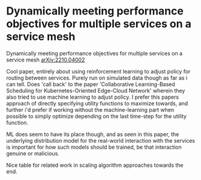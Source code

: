 # Dynamically meeting performance objectives for multiple services on a service mesh
Dynamically meeting performance objectives for multiple services on a service mesh [arXiv:2210.04002](https://arxiv.org/abs/2210.04002)

Cool paper, entirely about using reinforcement learning to adjust policy for routing between services. Purely run on simulated data though as far as i can tell. Does 'call back' to the paper 'Collaborative Learning-Based Scheduling for Kubernetes-Oriented Edge-Cloud Network' wherein they also tried to use machine learning to adjust policy. I prefer this papers approach of directly specifying utility functions to maximize towards, and further i'd prefer if working without the machine-learning part when possible to simply optimize depending on the last time-step for the utility function.

ML does seem to have its place though, and as seen in this paper, the underlying distribution model for the real-world interaction with the services is important for how such models should be trained, be that interaction genuine or malicious. 

Nice table for related work in scaling algorithm approaches towards the end.
